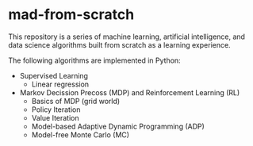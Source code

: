 # mad-from-scratch
This repository is a series of machine learning, artificial intelligence, and data science algorithms built from scratch as a learning experience.

The following algorithms are implemented in Python:

- Supervised Learning
	- Linear regression
- Markov Decission Precoss (MDP) and Reinforcement Learning (RL)
	- Basics of MDP (grid world)
	- Policy Iteration
	- Value Iteration
	- Model-based Adaptive Dynamic Programming (ADP)
	- Model-free Monte Carlo (MC)
